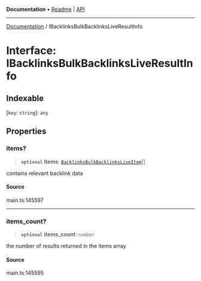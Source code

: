 **Documentation** • [Readme](../README.md) \| [API](../globals.md)

***

[Documentation](../README.md) / IBacklinksBulkBacklinksLiveResultInfo

# Interface: IBacklinksBulkBacklinksLiveResultInfo

## Indexable

 \[`key`: `string`\]: `any`

## Properties

### items?

> **`optional`** **items**: [`BacklinksBulkBacklinksLiveItem`](../classes/BacklinksBulkBacklinksLiveItem.md)[]

contains relevant backlink data

#### Source

main.ts:145597

***

### items\_count?

> **`optional`** **items\_count**: `number`

the number of results returned in the items array

#### Source

main.ts:145595
